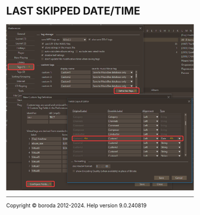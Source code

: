 # LAST SKIPPED DATE/TIME

![Image](lib/conf-field.png)

***

Copyright © boroda 2012-2024. Help version 9.0.240819